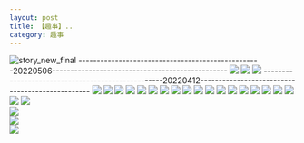 ```yaml
---
layout: post
title: 【趣事】..
category: 趣事
---
```

![story_new_final](http://s79weexgu.hd-bkt.clouddn.com/img/story_new_final_0322.png)
--------------------------------------------------20220506------------------------------------------------
![](http://s79wgrh40.hd-bkt.clouddn.com/img/funny-220506-1.jpg)
![](http://s79wgrh40.hd-bkt.clouddn.com/img/funny-220506-2.jpg)
![](http://s79wgrh40.hd-bkt.clouddn.com/img/funny-220506-3.jpg)
--------------------------------------------------20220412------------------------------------------------
![](http://s79weexgu.hd-bkt.clouddn.com/img/pel-220415-16.jpg)
![](http://s79weexgu.hd-bkt.clouddn.com/img/fragment-220412-3.png)
![](http://s79weexgu.hd-bkt.clouddn.com/img/fragment-220412-4.png)
![](http://s79weexgu.hd-bkt.clouddn.com/img/funny-220414-1.png)
![](http://s79weexgu.hd-bkt.clouddn.com/img/funny-220414-2.png)
![](http://s79weexgu.hd-bkt.clouddn.com/img/funny-220412-1.png)
![](http://s79weexgu.hd-bkt.clouddn.com/img/fragment-220322-2.png)
![](http://s79weexgu.hd-bkt.clouddn.com/img/fragment-220322-3.png)
![](http://s79weexgu.hd-bkt.clouddn.com/img/fragment-220322-4.png)
![](http://s79weexgu.hd-bkt.clouddn.com/img/fragment-220322-5.png)
![](http://s79weexgu.hd-bkt.clouddn.com/img/situation-0324-1.png)
![](http://s79weexgu.hd-bkt.clouddn.com/img/situation-0324-2.png)
![](http://s79weexgu.hd-bkt.clouddn.com/img/situation-0324-3.png)
![](http://s79weexgu.hd-bkt.clouddn.com/img/inspire-220327-1.png)
![](http://s79weexgu.hd-bkt.clouddn.com/img/inspire-220327-2.png)
![](http://s79weexgu.hd-bkt.clouddn.com/img/inspire-220327-3.png)
![](http://s79weexgu.hd-bkt.clouddn.com/img/inspire-220327-4.png)
![](http://s79weexgu.hd-bkt.clouddn.com/img/inspire-220327-5.png)
![](http://s79weexgu.hd-bkt.clouddn.com/img/inspire-220327-7.png)
![](http://s79weexgu.hd-bkt.clouddn.com/img/inspire-220327-6.png)  
![](http://s79weexgu.hd-bkt.clouddn.com/img/fragment-220413-1.png)  
![](http://s79weexgu.hd-bkt.clouddn.com/img/fragment-220413-2.png)  
![](http://s79weexgu.hd-bkt.clouddn.com/img/moment-1.png)




